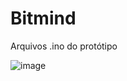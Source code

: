 # Bitmind
Arquivos .ino do protótipo 

![image](https://github.com/Bitmindop/Bitmind/assets/144057000/9ee6bf0f-f969-4fb7-aa16-9daff4ebeb4f)

